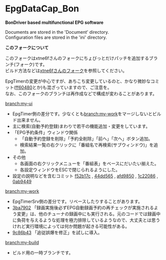 ﻿EpgDataCap_Bon
==============
**BonDriver based multifunctional EPG software**

Documents are stored in the 'Document' directory.  
Configuration files are stored in the 'ini' directory.

**このフォークについて**

このフォークはxtne6fさんのフォークにちょびっとだけパッチを追加するブランチ(フォーク)です。  
ビルド方法などは[xtne6fさんのフォーク](https://github.com/xtne6f/EDCB)を参照してください。

EpgTimerの変更が中心ですが、あちこち変更しているのと、かなり微妙なコミット([ff60480](https://github.com/tkntrec/EDCB/commit/ff6048074a4a609fb22c78361682a3cb4cf4a593)とか)も混ざっていますので、ご注意を。  
なお、このフォークのブランチは再作成などで構成が変わることがあります。

[branch:my-ui](https://github.com/tkntrec/EDCB/tree/my-ui)
* EpgTimer側の差分です。少なくとも[branch:my-work](https://github.com/tkntrec/EDCB/tree/ct-rb3)をマージしないとビルド出来ません。
* 主に検索(自動予約登録)まわりで若干の機能追加・変更をしています。
* 「EPG予約条件」ウィンドウ関係
  * 「自動予約登録を削除」「予約全削除」「前へ」「次へ」ボタン追加。
  * 検索結果一覧の右クリックに「番組名で再検索(サブウィンドウ)」を追加。
* その他
  * 各画面の右クリックメニューを「番組表」をベースにだいたい揃えた。
  * 各設定ウィンドウをESCで閉じられるようにした。
* 設定の説明などを含むコミット 
[f52b17c](https://github.com/tkntrec/EDCB/commit/f52b17cd782a91b6c7da14069f986b428d0f4ddd ) , 
[44dd565](https://github.com/tkntrec/EDCB/commit/44dd565cc3c124f4db456b29343447b6dc11975a ) , 
[afd9850](https://github.com/tkntrec/EDCB/commit/afd985030d4eab085259b5beb44b755deab9fa8a ) , 
[1c22086](https://github.com/tkntrec/EDCB/commit/1c220862bc75b84465d1c524227dbac1c8ee3e3b ) , 
[0ab9449](https://github.com/tkntrec/EDCB/commit/0ab9449b40deea5f6567d45eb7f631c68d0eba96 )

[branch:my-work](https://github.com/tkntrec/EDCB/tree/ct-rb3)
* EpgTimerSrv側の差分です。リベースしたりすることがあります。
* [3ba7902](https://github.com/tkntrec/EDCB/commit/3ba7902797466cd35c4ec1452cb35a52f55bb99b ) 「録画実施後必ずEPG自動録画予約の再チェックが実施されるよう変更」は、他のチューナの録画中にも実行される。元のコードでは録画中に負荷を与えるような処理を極力排除しているようなので、大丈夫とは思うけれど実行環境によっては何か問題が起きる可能性がある。
* [9c86b43](https://github.com/tkntrec/EDCB/commit/9c86b43c5fc8abbf535bdee7859c345d4ca2b648 ) 「追従誤爆を修正」を試しに導入。

[branch:my-build](https://github.com/tkntrec/EDCB/tree/my-build)
* ビルド用の一時ブランチです。